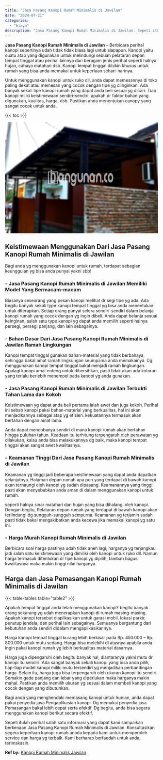 ```yaml
---
title: "Jasa Pasang Kanopi Rumah Minimalis di Jawilan"
date: "2024-07-21"
categories: 
  - "biaya"
description: "Jasa Pasang Kanopi Rumah Minimalis di Jawilan. Sepeti itulah perihal salah satu informasi yang dapat kami sampaikan berkenaan Jasa Pasang Kanopi Rumah Minima..."
---
```


**Jasa Pasang Kanopi Rumah Minimalis di Jawilan** – Berbicara perihal kanopi sepertinya udah tidak tidak biasa lagi untuk siapapun. Kanopi yaitu suatu atap yang digunakan untuk melindungi sebuah pelataran depan tempat tinggal atau perihal lainnya dari beragam jenis perihal seperti halnya hujan, cahaya matahari dsb. Kanopi tempat tinggal dibikin khusus untuk rumah yang bisa anda memakai untuk keperluan sehari-harinya.

Untuk menggunakan kanopi untuk ruko dll, anda dapat memesannya di toko paling dekat atau memesan yang cocok dengan tipe yg diinginkan. Ada banyak sekali tipe kanopi rumah yang dapat anda beli sesuai yg dicari. Tiap kanopi miliki keistimewaan sendiri-sendiri, apakah dr faktor bahan yang digunakan, kualitas, harga, dsb. Pastikan anda menentukan canopy yang sangat cocok untuk anda.

{{< toc >}}

![Jasa Pasang Kanopi Rumah Minimalis di Jawilan](/images/harga-kanopi-minimalis-63.png)

## Keistimewaan Menggunakan Dari Jasa Pasang Kanopi Rumah Minimalis di Jawilan

Bagi anda yg menggunakan kanopi untuk rumah, terdapat sebagian keunggulan yg bisa anda punyai yakni sbb!

### \- Jasa Pasang Kanopi Rumah Minimalis di Jawilan Memiliki Model Yang Bermacam-macam

Biasanya seseorang yang pesan kanopi melihat dr segi tipe yg ada. Ada begitu banyak sekali type kanopi tempat tinggal yg bisa anda menentukan untuk diterapkan. Setiap orang punyai selera sendiri-sendiri dalam belanja kanopi rumah yang cocok dengan yg ingin dibeli. Anda dapat belanja sesuai keinginan, salah satu type kanopi yg dapat anda memilih seperti halnya persegi, persegi panjang, dan lain sebagainya.

### \- Bahan Dasar Dari Jasa Pasang Kanopi Rumah Minimalis di Jawilan Ramah Lingkungan

Kanopi tempat tinggal gunakan bahan-material yang tidak berbahaya, sehingga bakal amat ramah lingkungan seumpama anda memakainya. Dg menggunakan kanopi tempat tinggal bakal menjadi ramah lingkungan. Apalagi kanopi amat enteng untuk dibersihkan, pasti tidak akan ada kotoran yang terlalu berlebih menempel pada kanopi yg anda gunakan.

### \- Jasa Pasang Kanopi Rumah Minimalis di Jawilan Terbukti Tahan Lama dan Kokoh

Keistimewaan yg dapat anda beli pertama ialah awet dan juga kokoh. Perihal ini sebab kanopi pakai bahan-material yang berkualitas, hal ini akan menjadikannya sebagai atap yg efisien. kekuatannya termasuk akan bertahan dengan amat lama.

Anda dapat mencobanya sendiri di mana kanopi rumah akan bertahan hingga puluhan tahun. Keadaan itu terhitung terpengaruh oleh perawatan yg dilakukan, kalau anda bisa melakukannya dg baik, maka kanopi tempat tinggal akan sangat awet kwalitasnya.

### \- Keamanan Tinggi Dari Jasa Pasang Kanopi Rumah Minimalis di Jawilan

Keamanan yg tinggi jadi beberapa keistimewaan yang dapat anda dapatkan selanjutnya. Halaman depan rumah apa pun yang terdapat di bawah kanopi akan ternaungi oleh kanopi yg sudah dipasang. Keamanannya yang tinggi pasti akan menyebabkan anda aman di dalam menggunakan kanopi untuk rumah.

seperti halnya sinar matahari dan hujan yang bisa dihalangi oleh kanopi. Dengan begitu, Pelataran depan rumah yang terdapat di bawah kanopi akan terlindungi dg sungguh-sungguh sempurna. Keamanan yg terjamin sudah pasti tidak bakal mengakibatkan anda kecewa jika memakai kanopi yg satu ini.

### \- Harga Murah Kanopi Rumah Minimalis di Jawilan

Berbicara soal harga pastinya udah tidak aneh lagi, harganya yg terjangkau jadi salah satu keistimewaan yang dimiliki oleh kanopi untuk ruko dll. Namun harga termasuk ditentukan dr tipe kanopi yg dipilih, tambah bagus kwalitasnya maka makin tinggi nilai harganya.

## Harga dan Jasa Pemasangan Kanopi Rumah Minimalis di Jawilan

{{< table-tables table="table2" >}}

Apakah tempat tinggal anda telah menggunakan kanopi? begitu banyak orang sekarang yg udah menerapkan kanopi di rumah masing-masing. Apakah kanopi tersebut diaplikasikan untuk garasi mobil, lokasi parkir, penutup jendela, dan perihal lain sebagainya. Semuanya bergantung dari kebutuhan anda sendiri didalam mengaplikasikannya.

Harga kanopi tempat tinggal kurang lebih berkisar pada Rp. 450.000 – Rp. 800.000 untuk mutu sedang. Harga bisa melebihi di atasnya apabila anda ingin pakai kanopi rumah yg lebih berkualitas material dasarnya.

Harga juga dipengaruhi oleh begitu banyak hal, diantaranya yakni mutu dr kanopi itu sendiri. Ada sangat banyak sekali kanopi yang bisa anda pilih, tiap-tiap model kanopi miliki mutu tersendiri yg menjadikan perbandingan harga. Selain itu, harga juga bisa terpengaruh oleh ukuran kanopi itu sendiri. Semakin gede panjang dan lebar yang diperlukan maka harganya makin mahal. Pastikan anda memilih ukuran yg sesuai dalam membeli kanopi yang cocok dengan yang dibutuhkan.

Bagi anda yang menghendaki memasang kanopi untuk hunian, anda dapat pakai penyedia jasa Pengaplikasian kanopi. Dg memakai penyedia jasa Pemasangan bakal lebih cepat serta efektif. Dg begitu, anda bisa segera menggunakan kanopi berikut secara efektif.

Sepeti itulah perihal salah satu informasi yang dapat kami sampaikan berkenaan Jasa Pasang Kanopi Rumah Minimalis di Jawilan. Konsultasikan segera keperluan kanopi rumah anada kepada kami untuk memperoleh service dan harga yg terbaik. Kami berharap berfaedah untuk anda, terimakasih.

**Ref by:**  [Kanopi Rumah Minimalis Jawilan](https://id.wikipedia.org/wiki/Kanopi)
